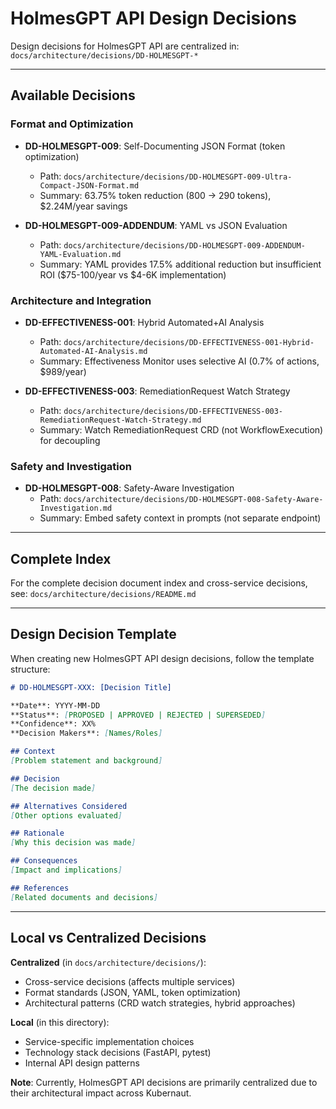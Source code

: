 # HolmesGPT API Design Decisions

Design decisions for HolmesGPT API are centralized in:
`docs/architecture/decisions/DD-HOLMESGPT-*`

---

## Available Decisions

### Format and Optimization
- **DD-HOLMESGPT-009**: Self-Documenting JSON Format (token optimization)
  - Path: `docs/architecture/decisions/DD-HOLMESGPT-009-Ultra-Compact-JSON-Format.md`
  - Summary: 63.75% token reduction (800 → 290 tokens), $2.24M/year savings

- **DD-HOLMESGPT-009-ADDENDUM**: YAML vs JSON Evaluation
  - Path: `docs/architecture/decisions/DD-HOLMESGPT-009-ADDENDUM-YAML-Evaluation.md`
  - Summary: YAML provides 17.5% additional reduction but insufficient ROI ($75-100/year vs $4-6K implementation)

### Architecture and Integration
- **DD-EFFECTIVENESS-001**: Hybrid Automated+AI Analysis
  - Path: `docs/architecture/decisions/DD-EFFECTIVENESS-001-Hybrid-Automated-AI-Analysis.md`
  - Summary: Effectiveness Monitor uses selective AI (0.7% of actions, $989/year)

- **DD-EFFECTIVENESS-003**: RemediationRequest Watch Strategy
  - Path: `docs/architecture/decisions/DD-EFFECTIVENESS-003-RemediationRequest-Watch-Strategy.md`
  - Summary: Watch RemediationRequest CRD (not WorkflowExecution) for decoupling

### Safety and Investigation
- **DD-HOLMESGPT-008**: Safety-Aware Investigation
  - Path: `docs/architecture/decisions/DD-HOLMESGPT-008-Safety-Aware-Investigation.md`
  - Summary: Embed safety context in prompts (not separate endpoint)

---

## Complete Index

For the complete decision document index and cross-service decisions, see:
`docs/architecture/decisions/README.md`

---

## Design Decision Template

When creating new HolmesGPT API design decisions, follow the template structure:

```markdown
# DD-HOLMESGPT-XXX: [Decision Title]

**Date**: YYYY-MM-DD
**Status**: [PROPOSED | APPROVED | REJECTED | SUPERSEDED]
**Confidence**: XX%
**Decision Makers**: [Names/Roles]

## Context
[Problem statement and background]

## Decision
[The decision made]

## Alternatives Considered
[Other options evaluated]

## Rationale
[Why this decision was made]

## Consequences
[Impact and implications]

## References
[Related documents and decisions]
```

---

## Local vs Centralized Decisions

**Centralized** (in `docs/architecture/decisions/`):
- Cross-service decisions (affects multiple services)
- Format standards (JSON, YAML, token optimization)
- Architectural patterns (CRD watch strategies, hybrid approaches)

**Local** (in this directory):
- Service-specific implementation choices
- Technology stack decisions (FastAPI, pytest)
- Internal API design patterns

**Note**: Currently, HolmesGPT API decisions are primarily centralized due to their architectural impact across Kubernaut.


